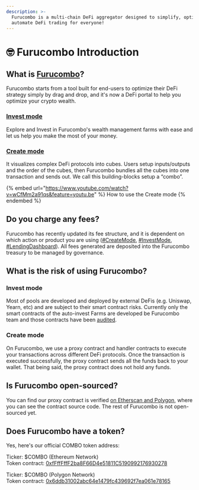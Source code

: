 ```yaml
---
description: >-
  Furucombo is a multi-chain DeFi aggregator designed to simplify, optimize, and
  automate DeFi trading for everyone!
---
```


# 🤓 Furucombo Introduction

## What is [Furucombo](https://furucombo.app/)?

Furucombo starts from a tool built for end-users to optimize their DeFi strategy simply by drag and drop, and it's now a DeFi portal to help you optimize your crypto wealth.&#x20;

### [**Invest mode**](https://docs.furucombo.app/porject-mode/combo-page)&#x20;

Explore and Invest in Furucombo's wealth management farms with ease and let us help you make the most of your money.

### [**Create mode**](https://docs.furucombo.app/porject-mode/invest-page)&#x20;

It visualizes complex DeFi protocols into cubes. Users setup inputs/outputs and the order of the cubes, then Furucombo bundles all the cubes into one transaction and sends out. We call this building-blocks setup a “combo”.&#x20;

{% embed url="https://www.youtube.com/watch?v=wCfMm2a91qs&feature=youtu.be" %}
How to use the Create mode
{% endembed %}

## Do you charge any fees?

Furucombo has recently updated its fee structure, and it is dependent on which action or product you are using ([#CreateMode](https://docs.furucombo.app/porject-mode/combo-page#do-you-charge-any-fees), [#InvestMode](https://docs.furucombo.app/porject-mode/invest-page#do-you-charge-any-fees), [#LendingDashboard](https://docs.furucombo.app/project-mode/lending-dashboard#when-fees-are-applied)). All fees generated are deposited into the Furucombo treasury to be managed by governance.

## What is the risk of using Furucombo?

### **Invest mode**&#x20;

Most of pools are developed and deployed by external DeFis (e.g. Uniswap, Yearn, etc) and are subject to their smart contract risks. Currently only the smart contracts of the auto-invest Farms are developed be Furucombo team and those contracts have been [audited](https://docs.furucombo.app/audit#furucombo-smart-wallet-and-auto-farming-feature-contract).

### **Create mode**&#x20;

On Furucombo, we use a proxy contract and handler contracts to execute your transactions across different DeFi protocols. Once the transaction is executed successfully, the proxy contract sends all the funds back to your wallet. That being said, the proxy contract does not hold any funds.

## Is Furucombo open-sourced?

You can find our proxy contract is verified [on Etherscan and Polygon](https://docs.furucombo.app/resources/smart-contracts), where you can see the contract source code. The rest of Furucombo is not open-sourced yet.

## Does Furucombo have a token?

Yes, here's our official COMBO token address:

Ticker: $COMBO (Ethereum Network)\
Token contract: [0xfFffFffF2ba8F66D4e51811C5190992176930278](https://etherscan.io/token/0xfFffFffF2ba8F66D4e51811C5190992176930278)

Ticker: $COMBO (Polygon Network)\
Token contract: [0x6ddb31002abc64e1479fc439692f7ea061e78165](https://polygonscan.com/token/0x6ddb31002abc64e1479fc439692f7ea061e78165)
